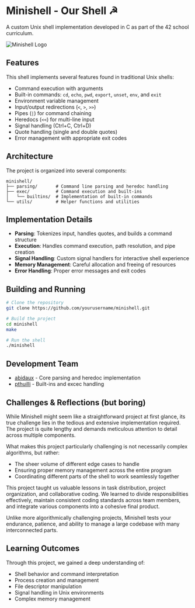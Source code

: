 # Minishell - Our Shell ☭

A custom Unix shell implementation developed in C as part of the 42 school curriculum.

![Minishell Logo](https://s1.qwant.com/thumbr/474x315/3/d/3d8ed8c83719322da94e15b8721ab037dd577b95916cc4812af39f6459e659/th.jpg?u=https%3A%2F%2Ftse.mm.bing.net%2Fth%3Fid%3DOIP.vBzv5fn5KZA9CFWF7P3feAHaE7%26pid%3DApi&q=0&b=1&p=0&a=0)

## Features

This shell implements several features found in traditional Unix shells:

- Command execution with arguments
- Built-in commands: `cd`, `echo`, `pwd`, `export`, `unset`, `env`, and `exit`
- Environment variable management
- Input/output redirections (`<`, `>`, `>>`)
- Pipes (`|`) for command chaining
- Heredocs (`<<`) for multi-line input
- Signal handling (Ctrl+C, Ctrl+D)
- Quote handling (single and double quotes)
- Error management with appropriate exit codes

## Architecture

The project is organized into several components:

```
minishell/
├── parsing/       # Command line parsing and heredoc handling
├── exec/          # Command execution and built-ins
│   └── builtins/  # Implementation of built-in commands
└── utils/         # Helper functions and utilities
```

## Implementation Details

- **Parsing**: Tokenizes input, handles quotes, and builds a command structure
- **Execution**: Handles command execution, path resolution, and pipe creation
- **Signal Handling**: Custom signal handlers for interactive shell experience
- **Memory Management**: Careful allocation and freeing of resources
- **Error Handling**: Proper error messages and exit codes

## Building and Running

```bash
# Clone the repository
git clone https://github.com/yourusername/minishell.git

# Build the project
cd minishell
make

# Run the shell
./minishell
```

## Development Team

- [abidaux](https://github.com/abidaux) - Core parsing and heredoc implementation
- [pthuilli](https://github.com/Nlkuser) - Built-ins and excec handling


## Challenges & Reflections (but boring)

While Minishell might seem like a straightforward project at first glance, its true challenge lies in the tedious and extensive implementation required. The project is quite lengthy and demands meticulous attention to detail across multiple components.

What makes this project particularly challenging is not necessarily complex algorithms, but rather:
- The sheer volume of different edge cases to handle
- Ensuring proper memory management across the entire program
- Coordinating different parts of the shell to work seamlessly together

This project taught us valuable lessons in task distribution, project organization, and collaborative coding. We learned to divide responsibilities effectively, maintain consistent coding standards across team members, and integrate various components into a cohesive final product.

Unlike more algorithmically challenging projects, Minishell tests your endurance, patience, and ability to manage a large codebase with many interconnected parts.


## Learning Outcomes

Through this project, we gained a deep understanding of:
- Shell behavior and command interpretation
- Process creation and management
- File descriptor manipulation
- Signal handling in Unix environments
- Complex memory management
